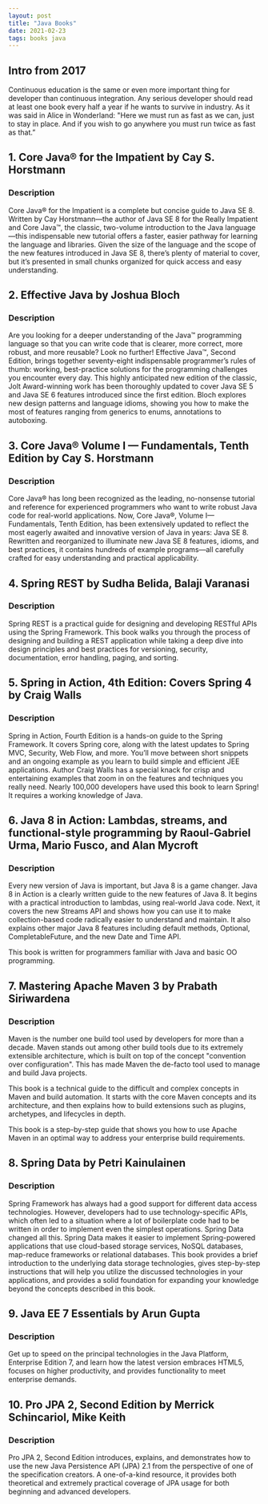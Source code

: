 ```yaml
---
layout: post
title: "Java Books"
date: 2021-02-23
tags: books java
---
```


## Intro from 2017

Continuous education is the same or even more important thing for developer than continuous integration. Any serious developer should read at least one book every half a year if he wants to survive in industry. As it was said in Alice in Wonderland: "Here we must run as fast as we can, just to stay in place. And if you wish to go anywhere you must run twice as fast as that.”

## 1. Core Java® for the Impatient by Cay S. Horstmann

### Description
Core Java® for the Impatient is a complete but concise guide to Java SE 8. Written by Cay Horstmann—the author of Java SE 8 for the Really Impatient and Core Java™, the classic, two-volume introduction to the Java language—this indispensable new tutorial offers a faster, easier pathway for learning the language and libraries. Given the size of the language and the scope of the new features introduced in Java SE 8, there’s plenty of material to cover, but it’s presented in small chunks organized for quick access and easy understanding.

## 2. Effective Java by Joshua Bloch

### Description

Are you looking for a deeper understanding of the Java™ programming language so that you can write code that is clearer, more correct, more robust, and more reusable? Look no further! Effective Java™, Second Edition, brings together seventy-eight indispensable programmer’s rules of thumb: working, best-practice solutions for the programming challenges you encounter every day.
This highly anticipated new edition of the classic, Jolt Award-winning work has been thoroughly updated to cover Java SE 5 and Java SE 6 features introduced since the first edition. Bloch explores new design patterns and language idioms, showing you how to make the most of features ranging from generics to enums, annotations to autoboxing.

## 3. Core Java® Volume I — Fundamentals, Tenth Edition by Cay S. Horstmann

### Description

Core Java® has long been recognized as the leading, no-nonsense tutorial and reference for experienced programmers who want to write robust Java code for real-world applications. Now, Core Java®, Volume I—Fundamentals, Tenth Edition, has been extensively updated to reflect the most eagerly awaited and innovative version of Java in years: Java SE 8. Rewritten and reorganized to illuminate new Java SE 8 features, idioms, and best practices, it contains hundreds of example programs—all carefully crafted for easy understanding and practical applicability.

## 4. Spring REST by Sudha Belida, Balaji Varanasi

### Description

Spring REST is a practical guide for designing and developing RESTful APIs using the Spring Framework. This book walks you through the process of designing and building a REST application while taking a deep dive into design principles and best practices for versioning, security, documentation, error handling, paging, and sorting.

## 5. Spring in Action, 4th Edition: Covers Spring 4 by Craig Walls

### Description

Spring in Action, Fourth Edition is a hands-on guide to the Spring Framework. It covers Spring core, along with the latest updates to Spring MVC, Security, Web Flow, and more. You’ll move between short snippets and an ongoing example as you learn to build simple and efficient JEE applications. Author Craig Walls has a special knack for crisp and entertaining examples that zoom in on the features and techniques you really need.
Nearly 100,000 developers have used this book to learn Spring! It requires a working knowledge of Java.

## 6. Java 8 in Action: Lambdas, streams, and functional-style programming by Raoul-Gabriel Urma, Mario Fusco, and Alan Mycroft

### Description

Every new version of Java is important, but Java 8 is a game changer. Java 8 in Action is a clearly written guide to the new features of Java 8. It begins with a practical introduction to lambdas, using real-world Java code. Next, it covers the new Streams API and shows how you can use it to make collection-based code radically easier to understand and maintain. It also explains other major Java 8 features including default methods, Optional, CompletableFuture, and the new Date and Time API.

This book is written for programmers familiar with Java and basic OO programming.

## 7. Mastering Apache Maven 3 by Prabath Siriwardena

### Description

Maven is the number one build tool used by developers for more than a decade. Maven stands out among other build tools due to its extremely extensible architecture, which is built on top of the concept "convention over configuration". This has made Maven the de-facto tool used to manage and build Java projects.

This book is a technical guide to the difficult and complex concepts in Maven and build automation. It starts with the core Maven concepts and its architecture, and then explains how to build extensions such as plugins, archetypes, and lifecycles in depth.

This book is a step-by-step guide that shows you how to use Apache Maven in an optimal way to address your enterprise build requirements.

## 8. Spring Data by Petri Kainulainen

### Description

Spring Framework has always had a good support for different data access technologies. However, developers had to use technology-specific APIs, which often led to a situation where a lot of boilerplate code had to be written in order to implement even the simplest operations. Spring Data changed all this. Spring Data makes it easier to implement Spring-powered applications that use cloud-based storage services, NoSQL databases, map-reduce frameworks or relational databases.
This book provides a brief introduction to the underlying data storage technologies, gives step-by-step instructions that will help you utilize the discussed technologies in your applications, and provides a solid foundation for expanding your knowledge beyond the concepts described in this book.

## 9. Java EE 7 Essentials by Arun Gupta

### Description

Get up to speed on the principal technologies in the Java Platform, Enterprise Edition 7, and learn how the latest version embraces HTML5, focuses on higher productivity, and provides functionality to meet enterprise demands.

## 10. Pro JPA 2, Second Edition by Merrick Schincariol, Mike Keith

### Description

Pro JPA 2, Second Edition introduces, explains, and demonstrates how to use the new Java Persistence API (JPA) 2.1 from the perspective of one of the specification creators. A one-of-a-kind resource, it provides both theoretical and extremely practical coverage of JPA usage for both beginning and advanced developers.

